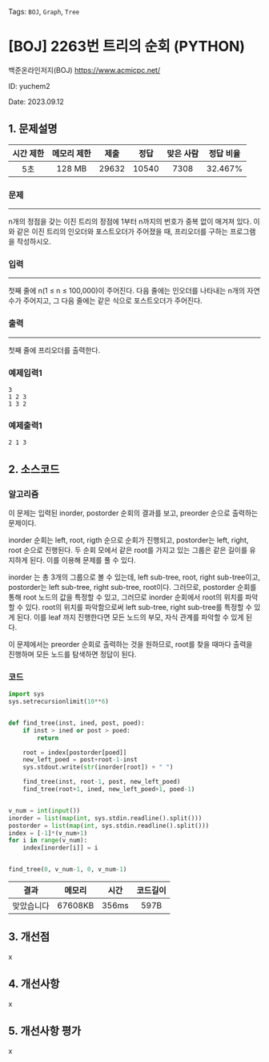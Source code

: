 Tags: `BOJ`, `Graph`, `Tree`
# [BOJ] 2263번 트리의 순회 (PYTHON)
백준온라인저지(BOJ) https://www.acmicpc.net/

ID: yuchem2

Date: 2023.09.12
## 1. 문제설명
| 시간 제한 | 메모리 제한 | 제출  | 정답 | 맞은 사람 | 정답 비율 |
| :---: | :---: | :---: | :---: | :---: | :---: |
| 5초 | 128 MB | 29632 | 10540 | 7308 | 32.467% |

### 문제
---
n개의 정점을 갖는 이진 트리의 정점에 1부터 n까지의 번호가 중복 없이 매겨져 있다. 이와 같은 이진 트리의 인오더와 포스트오더가 주어졌을 때, 프리오더를 구하는 프로그램을 작성하시오.

### 입력
---
첫째 줄에 n(1 ≤ n ≤ 100,000)이 주어진다. 다음 줄에는 인오더를 나타내는 n개의 자연수가 주어지고, 그 다음 줄에는 같은 식으로 포스트오더가 주어진다.

### 출력
---
첫째 줄에 프리오더를 출력한다.

### 예제입력1
```
3
1 2 3
1 3 2
```
### 예제출력1
```
2 1 3
```
## 2. 소스코드

### 알고리즘
이 문제는 입력된 inorder, postorder 순회의 결과를 보고, preorder 순으로 출력하는 문제이다.

inorder 순회는 left, root, rigth 순으로 순회가 진행되고, postorder는 left, right, root 순으로 진행된다. 
두 순회 모에서 같은 root를 가지고 있는 그룹은 같은 길이를 유지하게 된다. 이를 이용해 문제를 풀 수 있다. 

inorder 는 총 3개의 그룹으로 볼 수 있는데, left sub-tree, root, right sub-tree이고, postorder는 left sub-tree, right sub-tree, root이다. 
그러므로, postorder 순회를 통해 root 노드의 값을 특정할 수 있고, 그러므로 inorder 순회에서 root의 위치를 파악할 수 있다. root의 위치를 파악함으로써 left sub-tree, right sub-tree를 특정할 수 있게 된다.
이를 leaf 까지 진행한다면 모든 노드의 부모, 자식 관계를 파악할 수 있게 된다. 

이 문제에서는 preorder 순회로 출력하는 것을 원하므로, root를 찾을 때마다 출력을 진행하며 모든 노드를 탐색하면 정답이 된다. 


### 코드
```Python
import sys
sys.setrecursionlimit(10**6)


def find_tree(inst, ined, post, poed):
    if inst > ined or post > poed:
        return

    root = index[postorder[poed]]
    new_left_poed = post+root-1-inst
    sys.stdout.write(str(inorder[root]) + " ")

    find_tree(inst, root-1, post, new_left_poed)
    find_tree(root+1, ined, new_left_poed+1, poed-1)


v_num = int(input())
inorder = list(map(int, sys.stdin.readline().split()))
postorder = list(map(int, sys.stdin.readline().split()))
index = [-1]*(v_num+1)
for i in range(v_num):
    index[inorder[i]] = i


find_tree(0, v_num-1, 0, v_num-1)


```

| 결과 | 메모리 | 시간 | 코드길이 |
|:---:|:-----: | :---: | :----: |
| 맞았습니다 | 67608KB | 356ms | 597B |

## 3. 개선점
x
## 4. 개선사항
x
## 5. 개선사항 평가
x
